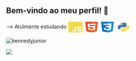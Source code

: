 ## Bem-vindo ao meu perfil! 👋

--> Atulmente estudando 
<img align="center" alt="K-Js" height="30" width="40" src="https://raw.githubusercontent.com/devicons/devicon/master/icons/javascript/javascript-plain.svg">
<img align="center" alt="K-HTML" height="30" width="40" src="https://raw.githubusercontent.com/devicons/devicon/master/icons/html5/html5-original.svg">
<img align="center" alt="K-CSS" height="30" width="40" src="https://raw.githubusercontent.com/devicons/devicon/master/icons/css3/css3-original.svg">
<img align="center" alt="K-Python" height="30" width="40" src="https://raw.githubusercontent.com/devicons/devicon/master/icons/python/python-original.svg">


![kennedyjunior](https://github-readme-stats.vercel.app/api?username=kennedyjunior&show_icons=true&theme=cobalt)



<img src="https://github.com/user-attachments/assets/e5c9a3e7-62f4-4971-9d48-435a98aa4912" align="rigth" />
